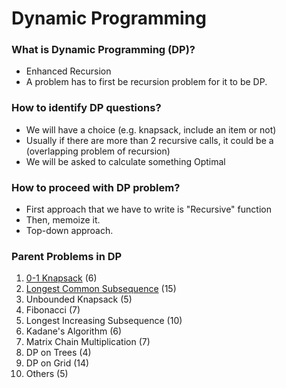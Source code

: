 # Dynamic Programming

### What is Dynamic Programming (DP)?
- Enhanced Recursion
- A problem has to first be recursion problem for it to be DP.

### How to identify DP questions?
- We will have a choice (e.g. knapsack, include an item or not)
- Usually if there are more than 2 recursive calls, it could be a (overlapping problem of recursion)
- We will be asked to calculate something Optimal

### How to proceed with DP problem?
- First approach that we have to write is "Recursive" function
- Then, memoize it.
- Top-down approach.

### Parent Problems in DP

01. [0-1 Knapsack](./01-knapsack.md) (6)
02. [Longest Common Subsequence](03-LCS/Readme.md) (15)
03. Unbounded Knapsack (5)
04. Fibonacci (7)
05. Longest Increasing Subsequence (10)
06. Kadane's Algorithm (6)
07. Matrix Chain Multiplication (7)
08. DP on Trees (4)
09. DP on Grid (14)
10. Others (5)
